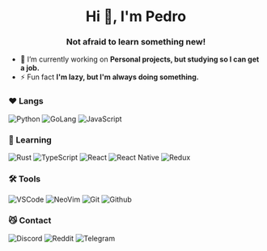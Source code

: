 <h1 align="center">Hi 👋, I'm Pedro</h1>
<h3 align="center">Not afraid to learn something new!</h3>

- 🔭 I’m currently working on **Personal projects, but studying so I can get a job.**
- ⚡ Fun fact **I'm lazy, but I'm always doing something.**

<h3 align="left">❤️ Langs</h3>
<p align="left">
  <img src="https://img.shields.io/badge/python-4584b6?style=for-the-badge&logo=python&logoColor=fff" alt="Python">
  <img src="https://img.shields.io/badge/go-007D9C.svg?style=for-the-badge&logo=go&logoColor=fff" alt="GoLang">
  <img src="https://img.shields.io/badge/javascript-f7df1e.svg?style=for-the-badge&logo=javascript&logoColor=323330" alt="JavaScript">
</p>

<h3 align="left">📒 Learning</h3>
<p align="left">
  <img src="https://img.shields.io/badge/rust-%23000000.svg?style=for-the-badge&logo=rust&logoColor=fff" alt="Rust">
  <img src="https://img.shields.io/badge/typescript-%23007ACC.svg?style=for-the-badge&logo=typescript&logoColor=fff" alt="TypeScript">
  <img src="https://img.shields.io/badge/react-20232A.svg?style=for-the-badge&logo=react&logoColor=61DAFB" alt="React">
  <img src="https://img.shields.io/badge/react_native-20232A.svg?style=for-the-badge&logo=react&logoColor=61DAFB" alt="React Native">
  <img src="https://img.shields.io/badge/redux-764ABC.svg?style=for-the-badge&logo=redux&logoColor=fff" alt="Redux">
</p>

<h3 align="left">🛠️ Tools</h3>
<p align="left">
  <img src="https://img.shields.io/badge/VSCode-0078d7.svg?style=for-the-badge&logo=visual-studio-code&logoColor=fff" alt="VSCode">
  <img src="https://img.shields.io/badge/NeoVim-%2357A143.svg?&style=for-the-badge&logo=neovim&logoColor=fff" alt="NeoVim">
  <img src="https://img.shields.io/badge/git-F54D27.svg?style=for-the-badge&logo=git&logoColor=fff" alt="Git">
  <img src="https://img.shields.io/badge/github-121011.svg?style=for-the-badge&logo=github&logoColor=fff" alt="Github">
</p>

<h3 align="left">😼 Contact</h3>
<p align="left">
  <img src="https://img.shields.io/badge/Murzchnvok%231166-7289DA?style=for-the-badge&logo=discord&logoColor=fff" alt="Discord">
  <img src="https://img.shields.io/badge/u/murzchnvok-FF4500?style=for-the-badge&logo=reddit&logoColor=fff" alt="Reddit">
  <img src="https://img.shields.io/badge/@Murzchnvok-2CA5E0?style=for-the-badge&logo=telegram&logoColor=fff" alt="Telegram">
</p>

